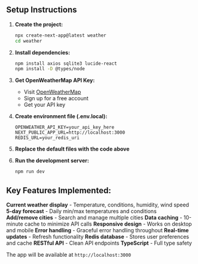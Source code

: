 ## Setup Instructions

1. **Create the project:**
   ```bash
   npx create-next-app@latest weather
   cd weather
   ```

2. **Install dependencies:**
   ```bash
   npm install axios sqlite3 lucide-react
   npm install -D @types/node
   ```

3. **Get OpenWeatherMap API Key:**
   - Visit [OpenWeatherMap](https://openweathermap.org/api)
   - Sign up for a free account
   - Get your API key

4. **Create environment file (.env.local):**
   ```
   OPENWEATHER_API_KEY=your_api_key_here
   NEXT_PUBLIC_APP_URL=http://localhost:3000
   REDIS_URL=your_redis_uri
   ```

5. **Replace the default files with the code above**

6. **Run the development server:**
   ```bash
   npm run dev
   ```

## Key Features Implemented:

 **Current weather display** - Temperature, conditions, humidity, wind speed
 **5-day forecast** - Daily min/max temperatures and conditions  
 **Add/remove cities** - Search and manage multiple cities
 **Data caching** - 10-minute cache to minimize API calls
 **Responsive design** - Works on desktop and mobile
 **Error handling** - Graceful error handling throughout
 **Real-time updates** - Refresh functionality
 **Redis database** - Stores user preferences and cache
 **RESTful API** - Clean API endpoints
 **TypeScript** - Full type safety

The app will be available at `http://localhost:3000` 
